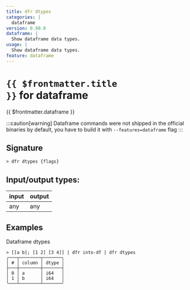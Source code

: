 ```yaml
---
title: dfr dtypes
categories: |
  dataframe
version: 0.90.0
dataframe: |
  Show dataframe data types.
usage: |
  Show dataframe data types.
feature: dataframe
---
```


<!-- This file is automatically generated. Please edit the command in https://github.com/nushell/nushell instead. -->

# <code>{{ $frontmatter.title }}</code> for dataframe

<div class='command-title'>{{ $frontmatter.dataframe }}</div>

:::caution[warning]
Dataframe commands were not shipped in the official binaries by default, you have to build it with `--features=dataframe` flag
:::

## Signature

`> dfr dtypes {flags} `

## Input/output types:

| input | output |
| ----- | ------ |
| any   | any    |

## Examples

Dataframe dtypes

```nu
> [[a b]; [1 2] [3 4]] | dfr into-df | dfr dtypes
╭───┬────────┬───────╮
│ # │ column │ dtype │
├───┼────────┼───────┤
│ 0 │ a      │ i64   │
│ 1 │ b      │ i64   │
╰───┴────────┴───────╯

```
